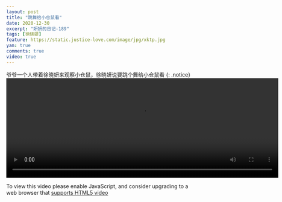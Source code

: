 ```yaml
---
layout: post
title: "跳舞给小仓鼠看"
date: 2020-12-30
excerpt: "妍妍的日记-189"
tags: [徐晓妍]
feature: https://static.justice-love.com/image/jpg/xktp.jpg
yan: true
comments: true
video: true
---
```

爷爷一个人带着徐晓妍来观察小仓鼠，徐晓妍说要跳个舞给小仓鼠看
{: .notice}
<video id="my-video" class="video-js vjs-16-9 clipboard" controls preload="auto" width="722" height="264" data-setup="{}">
    <source src="{{ site.staticUrl }}/yanyan/video/tiaowugeixiaocangshukan.mp4" type='video/mp4'>
    <p class="vjs-no-js">
      To view this video please enable JavaScript, and consider upgrading to a web browser that
      <a href="http://videojs.com/html5-video-support/" target="_blank">supports HTML5 video</a>
    </p>
</video>
